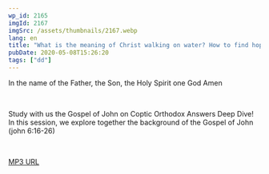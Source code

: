 ```yaml
---
wp_id: 2165
imgId: 2167
imgSrc: /assets/thumbnails/2167.webp
lang: en
title: "What is the meaning of Christ walking on water? How to find hope in Christ? by Fr. Gabriel Wissa"
pubDate: 2020-05-08T15:26:20
tags: ["dd"]
---
```


<!-- page: 6 -->

<p>In the name of the Father, the Son, the Holy Spirit one God Amen</p>
<p>&nbsp;</p>
<p>Study with us the Gospel of John on Coptic Orthodox Answers Deep Dive! In this session, we explore together the background of the Gospel of John (john 6:16-26)</p>
<p>&nbsp;</p>
<p><a href="https://drive.google.com/open?id=1nXGNIcS3RaXXbO_7XlxjFRHTpfglB0h9">MP3 URL</a></p>

